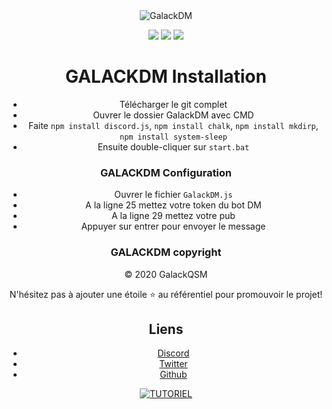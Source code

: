 <center><img  alt="GalackDM" src="https://i.imgur.com/fZylVlp.png"></enter>

[![](https://img.shields.io/discord/745382663896039496.svg?logo=discord&colorB=7289DA)](https://discord.gg/XH7zQ8s)
[![](https://img.shields.io/badge/paypal-donate-blue.svg)](https://paypal.me/GalackQSM)
[![](https://img.shields.io/badge/discord.js-v12.0.0--dev-blue.svg?logo=npm)](https://github.com/discordjs)

# GALACKDM Installation

* Télécharger le git complet<br>
* Ouvrer le dossier GalackDM avec CMD<br>
* Faite `npm install discord.js`, `npm install chalk`, `npm install mkdirp`, `npm install system-sleep`<br>
* Ensuite double-cliquer sur `start.bat`<br>

### GALACKDM Configuration
* Ouvrer le fichier `GalackDM.js`<br>
* A la ligne 25 mettez votre token du bot DM<br>
* A la ligne 29 mettez votre pub<br>
* Appuyer sur entrer pour envoyer le message <br>

### GALACKDM copyright
© 2020 GalackQSM

N'hésitez pas à ajouter une étoile ⭐ au référentiel pour promouvoir le projet!

## Liens

*   [Discord](https://discord.gg/XH7zQ8s)
*   [Twitter](https://twitter.com/Galack_QSM)
*   [Github](https://github.com/GalackQSM/)

[![TUTORIEL](https://img.youtube.com/vi/yUVWvpjcBSY/0.jpg)](https://www.youtube.com/watch?v=yUVWvpjcBSY)

